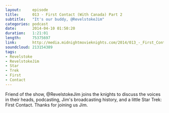 ```yaml
---
layout:     episode
title:      013 - First Contact (With Canada) Part 2
subtitle:   "It's our buddy, @RevelstokeJim"
categories: podcast
date:       2014-04-10 01:50:20
duration:   1:21:01
length:     75375697
link:       http://media.midnightmovieknights.com/2014/013_-_First_Contact_With_Canada_Part_2.m4a
soundcloud: 213154389
tags:
- Revelstoke
- RevelstokeJim
- Star
- Trek
- First
- Contact
---
```

Friend of the show, @RevelstokeJim joins the knights to discuss the voices in their heads, podcasting, Jim's broadcasting history, and a little Star Trek: First Contact. Thanks for joining us Jim.